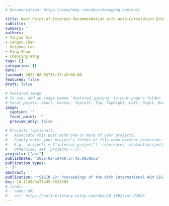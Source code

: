 ```yaml
---
# Documentation: https://wowchemy.com/docs/managing-content/

title: Next Point-of-Interest Recommendation with Auto-Correlation Enhanced Multi-Modal Transformer Network
subtitle: ''
summary: ''
authors:
- Yanjun Qin
- Fangyu Chen
- Haiyong Luo
- Fang Zhao
- Chenxing Wang
tags: []
categories: []
date: ''
lastmod: 2022-08-03T16:37:42+08:00
featured: false
draft: false

# Featured image
# To use, add an image named `featured.jpg/png` to your page's folder.
# Focal points: Smart, Center, TopLeft, Top, TopRight, Left, Right, BottomLeft, Bottom, BottomRight.
image:
  caption: ''
  focal_point: ''
  preview_only: false

# Projects (optional).
#   Associate this post with one or more of your projects.
#   Simply enter your project's folder or file name without extension.
#   E.g. `projects = ["internal-project"]` references `content/project/deep-learning/index.md`.
#   Otherwise, set `projects = []`.
projects: ["poi"]
publishDate: '2022-02-10T08:37:42.885065Z'
publication_types:
- '2'
abstract: ''
publication: '*SIGIR 22: Proceedings of the 45th International ACM SIGIR Conference on Research and Development in Information Retrieval*'
doi: 10.1145/3477495.3531905
# links:
# - name: URL
#   url: https://onlinelibrary.wiley.com/doi/10.1002/int.22855
---
```

